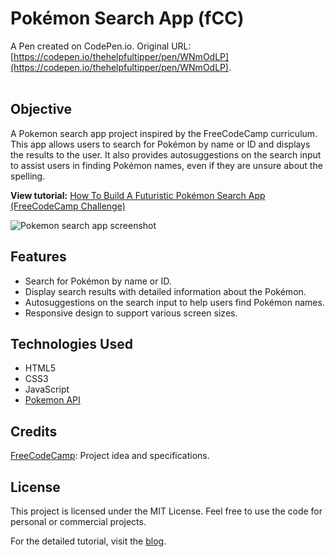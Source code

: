 # Pokémon Search App (fCC)

A Pen created on CodePen.io. Original URL: [https://codepen.io/thehelpfultipper/pen/WNmOdLP](https://codepen.io/thehelpfultipper/pen/WNmOdLP).
<br /><br />
## Objective
A Pokemon search app project inspired by the FreeCodeCamp curriculum. This app allows users to search for Pokémon by name or ID and displays the results to the user. It also provides autosuggestions on the search input to assist users in finding Pokémon names, even if they are unsure about the spelling.

**View tutorial:** [How To Build A Futuristic Pokémon Search App (FreeCodeCamp Challenge)](https://thehelpfultipper.com/build-futuristic-pokemon-search-app-freecodecamp/)

![Pokemon search app screenshot](https://thehelpfultipper.com/wp-content/uploads/2024/02/pokemon-search-app-freecodecamp.png)

## Features

- Search for Pokémon by name or ID.
- Display search results with detailed information about the Pokémon.
- Autosuggestions on the search input to help users find Pokémon names.
- Responsive design to support various screen sizes.

## Technologies Used

- HTML5
- CSS3
- JavaScript
- [Pokemon API](https://pokeapi-proxy.freecodecamp.rocks/)

## Credits
[FreeCodeCamp](https://www.freecodecamp.org/learn/javascript-algorithms-and-data-structures-v8/build-a-pokemon-search-app-project/build-a-pokemon-search-app): Project idea and specifications.

## License
This project is licensed under the MIT License. Feel free to use the code for personal or commercial projects.

For the detailed tutorial, visit the [blog](https://thehelpfultipper.com/).
